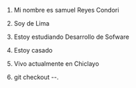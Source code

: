 1. Mi nombre es samuel Reyes Condori
2. Soy de Lima
3. Estoy estudiando Desarrollo de Sofware
4. Estoy casado
5. Vivo actualmente en Chiclayo

6. git checkout --.
